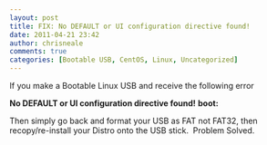 ```yaml
---
layout: post
title: FIX: No DEFAULT or UI configuration directive found!
date: 2011-04-21 23:42
author: chrisneale
comments: true
categories: [Bootable USB, CentOS, Linux, Uncategorized]
---
```

If you make a Bootable Linux USB and receive the following error

<strong></strong><strong>No DEFAULT or UI configuration directive found!</strong>
<strong>boot:</strong>

Then simply go back and format your USB as FAT not FAT32, then recopy/re-install your Distro onto the USB stick.  Problem Solved.
